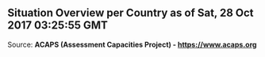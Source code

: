 ## Situation Overview per Country as of Sat, 28 Oct 2017 03:25:55 GMT

Source: **ACAPS (Assessment Capacities Project) - https://www.acaps.org**